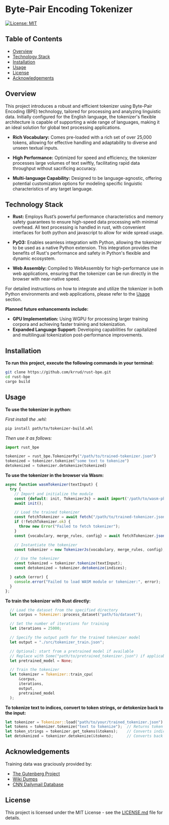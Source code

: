 # Byte-Pair Encoding Tokenizer
[![License: MIT](https://img.shields.io/badge/License-MIT-yellow.svg)](LICENSE.md)


## Table of Contents
- [Overview](#overview)
- [Technology Stack](#stack)
- [Installation](#installation)
- [Usage](#usage)
- [License](#license)
- [Acknowledgements](#acknowledgements)


## Overview <a name="overview"></a>

This project introduces a robust and efficient tokenizer using Byte-Pair Encoding (BPE) technology, tailored for processing and analyzing linguistic data. Initially configured for the English language, the tokenizer's flexible architecture is capable of supporting a wide range of languages, making it an ideal solution for global text processing applications.

- **Rich Vocabulary:** Comes pre-loaded with a rich set of over 25,000 tokens, allowing for effective handling and adaptability to diverse and unseen textual inputs.

- **High Performance:** Optimized for speed and efficiency, the tokenizer processes large volumes of text swiftly, facilitating rapid data throughput without sacrificing accuracy.

- **Multi-language Capability:** Designed to be language-agnostic, offering potential customization options for modeling specific linguistic characteristics of any target language.


## Technology Stack <a name="stack"></a>

- **Rust:** Employs Rust’s powerful performance characteristics and memory safety guarantees to ensure high-speed data processing with minimal overhead. All text processing is handled in rust, with convenient interfaces for both python and javascript to allow for wide spread usage.

- **PyO3:** Enables seamless integration with Python, allowing the tokenizer to be used as a native Python extension. This integration provides the benefits of Rust's performance and safety in Python's flexible and dynamic ecosystem.

- **Web Assembly:** Compiled to WebAssembly for high-performance use in web applications, ensuring that the tokenizer can be run directly in the browser with near-native speed.

For detailed instructions on how to integrate and utilize the tokenizer in both Python environments and web applications, please refer to the [Usage](#usage) section.

**Planned future enhancements include:**
- **GPU Implementation:** Using WGPU for processing larger training corpora and achieving faster training and tokenization.
- **Expanded Language Support:** Developing capabilities for capitalized and multilingual tokenization post-performance improvements.


## Installation <a name="installation"></a>

**To run this project, execute the following commands in your terminal:**
```sh
git clone https://github.com/krrud/rust-bpe.git
cd rust-bpe
cargo build
```


## Usage <a name="usage"></a>

**To use the tokenizer in python:**

*First install the .whl:*
```sh
pip install path/to/tokenizer-build.whl
```

*Then use it as follows:*
```python
import rust_bpe

tokenizer = rust_bpe.TokenizerPy("/path/to/trained-tokenizer.json")
tokenized = tokenizer.tokenize("some text to tokenize")
detokenized = tokenizer.detokenize(tokenized)
```


**To use the tokenizer in the browser via Wasm:**
```javascript
async function wasmTokenizer(textInput) {
  try {
    // Import and initialize the module
    const {default: init, TokenizerJs} = await import('/path/to/wasm-pkg');
    await init();

    // Load the trained tokenizer
    const fetchTokenizer = await fetch("/path/to/trained-tokenizer.json");
    if (!fetchTokenizer.ok) {
      throw new Error("Failed to fetch tokenizer");
    }
    const {vocabulary, merge_rules, config} = await fetchTokenizer.json();

    // Instantiate the tokenizer
    const tokenizer = new TokenizerJs(vocabulary, merge_rules, config);

    // Use the tokenizer
    const tokenized = tokenizer.tokenize(textInput);
    const detokenized = tokenizer.detokenize(indices);

  } catch (error) {
    console.error("Failed to load WASM module or tokenizer:", error);
  }
};
```

**To train the tokenizer with Rust directly:**
```rust
  // Load the dataset from the specified directory
  let corpus = Tokenizer::process_dataset("path/to/dataset");

  // Set the number of iterations for training
  let iterations = 25000;

  // Specify the output path for the trained tokenizer model
  let output = "./src/tokenizer_train.json";

  // Optional: start from a pretrained model if available
  // Replace with Some("path/to/pretrained_tokenizer.json") if applicable
  let pretrained_model = None; 

  // Train the tokenizer
  let tokenizer = Tokenizer::train_cpu(
      &corpus,
      iterations,
      output,
      pretrained_model
  );
```

**To tokenize text to indices, convert to token strings, or detokenize back to the input:**
```rust
let tokenizer = Tokenizer::load("path/to/your/trained_tokenizer.json").unwrap();
let tokens = tokenizer.tokenize("text to tokenize");  // Returns token indices
let token_strings = tokenizer.get_tokens(&tokens);    // Converts indices to associated strings
let detokenized = tokenizer.detokenize(&tokens);      // Converts back to the original text
```


## Acknowledgements <a name="acknowledgements"></a>
Training data was graciously provided by:
- [The Gutenberg Project](https://www.gutenberg.org)
- [Wiki Dumps](https://en.wikipedia.org/wiki/Wikipedia:Database_download)
- [CNN Dailymail Database](https://huggingface.co/datasets/ccdv/cnn_dailymail)


## License <a name="license"></a>
This project is licensed under the MIT License - see the [LICENSE.md](LICENSE.md) file for details.
